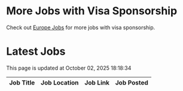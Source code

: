 # More Jobs with Visa Sponsorship

Check out [Europe Jobs](https://github.com/sureshparimi/europejobs#latest-jobs) for more jobs with visa sponsorship.

# Latest Jobs

This page is updated at October 02, 2025 18:18:34

| Job Title | Job Location | Job Link | Job Posted |
| --- | --- | --- | --- |
